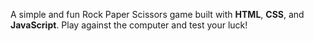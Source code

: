 A simple and fun Rock Paper Scissors game built with **HTML**, **CSS**, and **JavaScript**. Play against the computer and test your luck!
